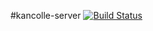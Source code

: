 #kancolle-server
[![Build Status](https://travis-ci.org/sage417/kancolle-server.png)](https://travis-ci.org/sage417/kancolle-server])